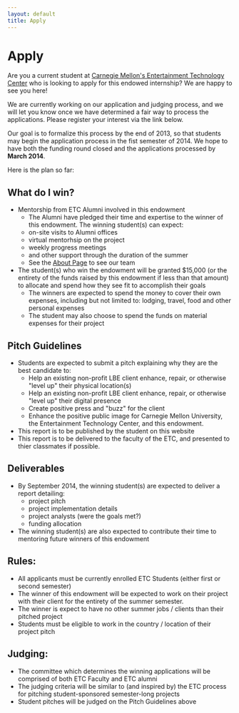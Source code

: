 ```yaml
---
layout: default
title: Apply
---
```


# Apply

Are you a current student at [Carnegie Mellon's Entertainment Technology Center](http://etc.cmu.edu/) who is looking to apply for this endowed internship?  We are happy to see you here!

We are currently working on our application and judging process, and we will let you know once we have determined a fair way to process the applications.  Please register your interest via the link below.

Our goal is to formalize this process by the end of 2013, so that students may begin the application process in the fist semester of 2014.  We hope to have both the funding round closed and the applications processed by **March 2014**.

Here is the plan so far:

## What do I win?

- Mentorship from ETC Alumni involved in this endowment
  - The Alumni have pledged their time and expertise to the winner of this endowment.  The winning student(s) can expect:
  - on-site visits to Alumni offices
  - virtual mentorhsip on the project
  - weekly progress meetings
  - and other support through the duration of the summer
  - See the [About Page](/pages/about.html) to see our team
- The student(s) who win the endowment will be granted $15,000 (or the entirety of the funds raised by this endowment if less than that amount) to allocate and spend how they see fit to accomplish their goals
  - The winners are expected to spend the money to cover their own expenses, including but not limited to: lodging, travel, food and other personal expenses
  - The student may also choose to spend the funds on material expenses for their project


## Pitch Guidelines

- Students are expected to submit a pitch explaining why they are the best candidate to:
  - Help an existing non-profit LBE client enhance, repair, or otherwise "level up" their physical location(s)
  - Help an existing non-profit LBE client enhance, repair, or otherwise "level up" their digital presence
  - Create positive press and "buzz" for the client
  - Enhance the positive public image for Carnegie Mellon University, the Entertainment Technology Center, and this endowment. 
- This report is to be published by the student on this website
- This report is to be delivered to the faculty of the ETC, and presented to thier classmates if possible.

## Deliverables

- By September 2014, the winning student(s) are expected to deliver a report detailing:
  - project pitch
  - project implementation details
  - project analysts (were the goals met?)
  - funding allocation
- The winning student(s) are also expected to contribute their time to mentoring future winners of this endowment 

## Rules:

- All applicants must be currently enrolled ETC Students (either first or second semester)
- The winner of this endowment will be expected to work on their project with their client for the entirety of the summer semester.  
- The winner is expect to have no other summer jobs / clients than their pitched project
- Students must be eligible to work in the country / location of their project pitch

## Judging:

- The committee which determines the winning applications will be comprised of both ETC Faculty and ETC alumni
- The judging criteria will be similar to (and inspired by) the ETC process for pitching student-sponsored semester-long projects
- Student pitches will be judged on the Pitch Guidelines above
